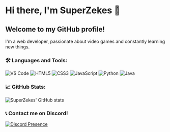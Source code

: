 # Hi there, I'm SuperZekes 👋

## Welcome to my GitHub profile!

I'm a web developer, passionate about video games and constantly learning new things.

### 🛠️ Languages and Tools:

<p>
  <img alt="VS Code" src="https://img.icons8.com/color/48/000000/visual-studio-code-2019.png" />
  <img alt="HTML5" src="https://img.icons8.com/color/48/000000/html-5.png" />
  <img alt="CSS3" src="https://img.icons8.com/color/48/000000/css3.png" />
  <img alt="JavaScript" src="https://img.icons8.com/color/48/000000/javascript.png" />
  <img alt="Python" src="https://img.icons8.com/color/48/000000/python.png" />
  <img alt="Java" src="https://img.icons8.com/color/48/000000/java-coffee-cup-logo.png" />
</p>

### 📈 GitHub Stats:

![SuperZekes' GitHub stats](https://github-readme-stats.vercel.app/api?username=SuperZekes&theme=shadow_red&show_icons=true)

### 📞 Contact me on Discord!

[![Discord Presence](https://lanyard.cnrad.dev/api/932278806381752411)](https://discord.com/users/932278806381752411)
